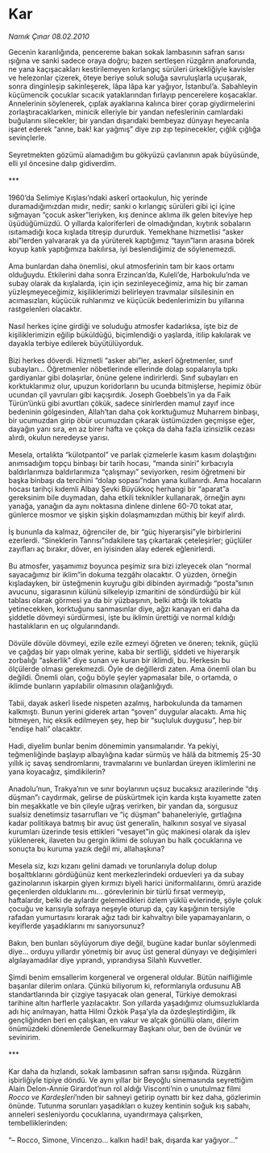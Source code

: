 # Kar

*Namık Çınar 08.02.2010*

<div class="taraf_structure_2col_1zq">
<div class="margen_n">



 <p>Gecenin karanlığında, pencereme bakan sokak lambasının safran sarısı ışığına ve sanki sadece oraya doğru; bazen sertleşen rüzgârın anaforunda, ne yana kaçışacakları kestirilemeyen kırlangıç sürüleri ürkekliğiyle kavisler ve helezonlar çizerek, öteye beriye soluk soluğa savruluşlarla uçuşarak, sonra dinginleşip sakinleşerek, lâpa lâpa kar yağıyor, İstanbul’a. Sabahleyin küçümencik çocuklar sıcacık yataklarından fırlayıp pencerelere koşacaklar. Annelerinin söylenerek, çıplak ayaklarına kalınca birer çorap giydirmelerini zorlaştıracaklarken, minicik elleriyle bir yandan nefeslerinin camlardaki buğularını silecekler; bir yandan dışarıdaki bembeyaz dünyayı heyecanla işaret ederek “anne, bak! kar yağmış” diye zıp zıp tepinecekler, çığlık çığlığa sevinçlerle. <br/><br/>Seyretmekten gözümü alamadığım bu gökyüzü çavlanının apak büyüsünde, elli yıl öncesine dalıp gidiverdim. <br/><br/>*** <br/><br/>1960’da Selimiye Kışlası’ndaki askerî ortaokulun, hiç yerinde duramadığımızdan mıdır, nedir; sanki o kırlangıç sürüleri gibi içi içine sığmayan “çocuk asker”leriyken, kış denince aklıma ilk gelen biteviye hep üşüdüğümüzdü. O yıllarda kaloriferleri de olmadığından, kıytırık sobaların ısıtamadığı koca kışlada titreşip dururduk. Yemekhane hizmetlisi “asker abi”lerden yalvararak ya da yürüterek kaptığımız “tayın”ların arasına börek koyup katık yaptığımıza bakılırsa, iyi beslendiğimiz de söylenemezdi. <br/><br/>Ama bunlardan daha önemlisi, okul atmosferinin tam bir kaos ortamı olduğuydu. Etkilerini daha sonra Erzincan’da, Kuleli’de, Harbokulu’nda ve subay olarak da kışlalarda, için için sezinleyeceğimiz, ama hiç bir zaman yüzleşmeyeceğimiz, kişiliklerimizi belirleyen travmalar silsilesinin en acımasızları, küçücük ruhlarımız ve küçücük bedenlerimizin bu yıllarına rastgelenleri olacaktır. <br/><br/>Nasıl herkes içine girdiği ve soluduğu atmosfer kadarlıksa, işte biz de kişiliklerimizin eğilip büküldüğü, biçimlendiği o yaşlarda, itilip kakılarak ve dayakla terbiye edilerek büyütülüyorduk. <br/><br/>Bizi herkes döverdi. Hizmetli “asker abi”ler, askerî öğretmenler, sınıf subayları... Öğretmenler nöbetlerinde ellerinde dolap sopalarıyla tıpkı gardiyanlar gibi dolaşırlar, önüne gelene indirirlerdi. Sınıf subayları en korktuklarımız olur, upuzun koridorların bu ucunda bitmişlerse, hepimiz öbür ucundan çil yavruları gibi kaçışırdık. Joseph Goebbels’in ya da Faik Türün’ünkü gibi avurtları çökük, sadece sinirlerden mamul zayıf ince bedeninin gölgesinden, Allah’tan daha çok korktuğumuz Muharrem binbaşı, bir ucumuzdan girip öbür ucumuzdan çıkarak üstümüzden geçmişse eğer, dayağın yanı sıra, en az birer hafta ve çokça da daha fazla izinsizlik cezası alırdı, okulun neredeyse yarısı. <br/><br/>Mesela, ortalıkta “külotpantol” ve parlak çizmelerle kasım kasım dolaştığını anımsadığım topçu binbaşı bir tarih hocası, “manda siniri” kırbacıyla baldırlarımıza baldırlarımıza “çalışmayı” seviyorken, resim öğretmeni bir başka binbaşı da tercihini “dolap sopası”ndan yana kullanırdı. Ama hocaların hocası tarihçi kıdemli Albay Şevki Büyükkoç herhangi bir “aparat”a gereksinim bile duymadan, daha etkili teknikler kullanarak, örneğin aynı yanağa, yanağın da aynı noktasına dinlene dinlene 60-70 tokat atar, günlerce mosmor ve şişkin şişkin dolaşmamızdan müthiş bir keyif alırdı. <br/><br/>İş bununla da kalmaz, öğrenciler de, bir “güç hiyerarşisi”yle birbirlerini ezerlerdi. “Sineklerin Tanrısı”ndakilere taş çıkartarak çeteleşirler; güçlüler zayıfları aç bırakır, döver, en iyisinden alay ederek eğlenirlerdi. <br/><br/>Bu atmosfer, yaşamımız boyunca peşimiz sıra bizi izleyecek olan “normal sayacağımız bir iklim”in dokuma tezgâhı olacaktır. O yüzden, örneğin kışladayken, bir üsteğmenin kuyruğu gibi dibinden ayırmadığı “posta”sının avucunu, sigarasının külünü silkeleyip izmaritini de söndürdüğü bir kül tablası olarak görmesi ya da bir yüzbaşının, belki attığı ilk tokatla yetinecekken, korktuğunu sanmasınlar diye, ağzı kanayan eri daha da şiddetle dövmeyi sürdürmesi, işte bu iklimin ürettiği ve normal kıldığı hastalıkların en uç olgularındandı. <br/><br/>Dövüle dövüle dövmeyi, ezile ezile ezmeyi öğreten ve öneren; teknik, güçlü ve çağdaş bir yapı olmak yerine, kaba bir sertliği, şiddeti ve hiyerarşik zorbalığı “askerlik” diye sunan ve kuran bir iklimdi, bu. Herkesin bu ölçülerde olması gerekmezdi. Öyle de değillerdi zaten. Ama önemli olan bu değildi. Önemli olan, çoğu böyle şeyler yapmasalar bile, o ortamda, o iklimde bunların yapılabilir olmasının olağanlığıydı. <br/><br/>Tabii, dayak askerî lisede nispeten azalmış, harbokulunda da tamamen kalkmıştı. Bunun yerini giderek artan “şoven” duygular alacaktı. Ama hiç bitmeyen, hiç eksik edilmeyen şey, hep bir “suçluluk duygusu”, hep bir “endişe hali” olacaktır. <br/><br/>Hadi, diyelim bunlar benim dönemimin yansımalarıdır. Ya pekiyi, teğmenliğinde başlayıp albaylığına kadar sürmüş ve hâlâ da bitmemiş 25-30 yıllık iç savaş sendromlarını, travmalarını ve bunlardan üreyen iklimlerini ne yana koyacağız, şimdikilerin? <br/><br/>Anadolu’nun, Trakya’nın ve sınır boylarının uçsuz bucaksız arazilerinde “dış düşman”ı caydırmak, gelirse de püskürtmek için karda kışta kıyamette zaten bin meşakkatle ve bin çileyle uğraş verirken, bir yandan da, sorgusuz sualsiz denetimsiz tasarrufları ve “iç düşman” bahaneleriyle, gırtlağına kadar politikaya batmış bir avuç üst generalin, halkının sosyal ve siyasal kurumları üzerinde tesis ettikleri “vesayet”in güç makinesi olarak da işlev yüklenerek, ilaveten bu gergin iklimi de soluyan bu halk çocuklarına ve sonuçta bu kuruma yazık değil mi, allahaşkına? <br/><br/>Mesela siz, kızı kızanı gelini damadı ve torunlarıyla dolup dolup boşalttıklarını gördüğünüz kent merkezlerindeki orduevleri ya da subay gazinolarının iskarpin giyen kırmızı biyeli harici üniformalılarını, ömrü arazide geçenlerden olduklarını mı... görevlerinin bir türlü fırsat vermeyip, haftalardır, belki de aylardır gelemedikleri özlem yüklü evlerinde, şöyle çoluk çocuğu ve karısıyla sofraya neşeyle oturup da, çay kaşığının tersiyle rafadan yumurtasını kırarak ağız tadı bir kahvaltıyı bile yapamayanların, o keyiflerde yaşadıklarını mı sanıyorsunuz? <br/><br/>Bakın, ben bunları söylüyorum diye değil, bugüne kadar bunlar söylenmedi diye... orduyu yıllardır yönetmiş bir avuç üst general dünyayı ve değişimleri algılayamadılar diye yıprandı, yıprandıysa Silahlı Kuvvetler. <br/><br/>Şimdi benim emsallerim korgeneral ve orgeneral oldular. Bütün naifliğimle başarılar dilerim onlara. Çünkü biliyorum ki, reformlarıyla ordusunu AB standartlarında bir çizgiye taşıyacak olan general, Türkiye demokrasi tarihine altın harflerle yazılacaktır. Son yıllarda yaşadığımız olumsuzluklarda adı hiç anılmayan, hatta Hilmi Özkök Paşa’yla da özdeşleştirdiğim, ilk gençliğinden beri en çalışkan, en vakur ve alçak gönüllü olanı, dilerim önümüzdeki dönemlerde Genelkurmay Başkanı olur, ben de övünür ve sevinirim. <br/><br/>*** <br/><br/>Kar daha da hızlandı, sokak lambasının safran sarısı ışığında. Rüzgârın işbirliğiyle tipiye döndü. Ve aynı yıllar bir Beyoğlu sinemasında seyrettiğim Alain Delon-Annie Girardot’nun rol aldığı Visconti’nin o unutulmaz filmi <i>Rocco ve Kardeşleri</i>’nden bir sahneyi getirip oynattı bir kez daha, gözlerimin önünde. Tutunma sorunları yaşadıkları o kuzey kentinin soğuk kış sabahı, anneleri sesleniyordu çocuklarına, uyandırmaya çalışırken, tembelliklerinden: <br/><br/>“– Rocco, Simone, Vincenzo... kalkın hadi! bak, dışarda kar yağıyor...”</p>
<br/>
<br/>
<br/>



<br/>


<div id="taraf_not">
</div>

</div>


</div>
